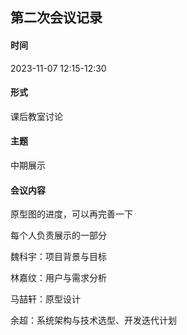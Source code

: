 ## 第二次会议记录

#### 时间

2023-11-07 12:15-12:30

#### 形式

课后教室讨论

#### 主题

中期展示

#### 会议内容

原型图的进度，可以再完善一下

每个人负责展示的一部分

魏科宇：项目背景与目标

林嘉纹：用户与需求分析

马喆轩：原型设计

余超：系统架构与技术选型、开发迭代计划



